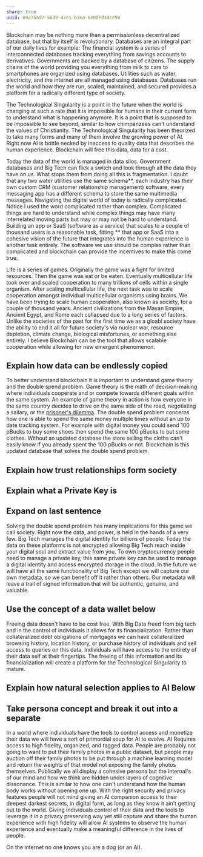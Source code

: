 ```yaml
---
share: true
uuid: 09275ad7-56d9-47e1-b3ea-0e8ded3dce90
---
```


Blockchain may be nothing more than a permissionless decentralized database, but that by itself is revolutionary. Databases are an integral part of our daily lives for example:
The financial system is a series of interconnected databases tracking everything from savings accounts to derivatives. Governments are backed by a database of citizens. The supply chains of the world providing you everything from milk to cars to smartphones are organized using databases. Utilities such as water, electricity, and the internet are all managed using databases. Databases run the world and how they are run, scaled, maintained, and secured provides a platform for a radically different type of society.

The Technological Singularity is a point in the future when the world is changing at such a rate that it is impossible for humans in their current form to understand what is happening anymore. It is a point that is supposed to be impossible to see beyond, similar to how chimpanzees can't understand the values of Christianity. The Technological Singularity has been theorized to take many forms and many of them involve the growing power of AI. Right now AI is bottle necked by inaccess to quality data that describes the human experience. Blockchain will free this data, data for a cost.

Today the data of the world is managed in data silos. Government databases and Big Tech can flick a switch and look through all the data they have on us. What stops them from doing all this is fragmentation. I doubt that any two water utilities use the same schema**, each industry has their own custom CRM (customer relationship management) software, every messaging app has a different schema to store the same multimedia messages. Navigating the digital world of today is radically complicated. Notice I used the word complicated rather than complex. Complicated things are hard to understand while complex things may have many interrelated moving parts but may or may not be hard to understand. Building an app or SaaS (software as a service) that scales to a couple of thousand users is a reasonable task, fitting ** that app or SaaS into a cohesive vision of the future that integrates into the human experience is another task entirely. The software we use should be complex rather than complicated and blockchain can provide the incentives to make this come true.

Life is a series of games. Originally the game was a fight for limited resources. Then the game was eat or be eaten. Eventually multicellular life took over and scaled cooperation to many trillions of cells within a single organism. After scaling multicellular life, the next task was to scale cooperation amongst individual multicellular organisms using brains. We have been trying to scale human cooperation, also known as society, for a couple of thousand years. Ancient civilizations from the Mayan Empire, Ancient Egypt, and Rome each collapsed due to a long series of factors. Unlike the societies of the past for the first time we as a gloabl society have the ability to end it all for future society's via nuclear war, resource depletion, climate change, biological misfortunes, or something else entirely. I believe Blockchain can be the tool that allows scalable cooperation while allowing for new emergent phenomenon.

## Explain how data can be endlessly copied

To better understand blockchain it is important to understand game theory and the double spend problem. Game theory is the math of decision-making where individuals cooperate and or compete towards different goals within the same system. An example of game theory in action is how everyone in the same country decides to drive on the same side of the road, negotiating a sallary, or the [prisoner's dilemma](https://www.britannica.com/science/game-theory/The-prisoners-dilemma). The double spend problem concerns how one is able to spend the same money multiple times without an up to date tracking system. For example with digital money you could send 100 pBucks to buy some shoes then spend the same 100 pBucks to but some clothes. Without an updated database the store selling the cloths can't easily know if you already spent the 100 pBucks or not. Blockchain is this updated database that solves the double spend problem.

## Explain how trust relationships form society

## Explain what a Private Key is

## Expand on last sentence

Solving the double spend problem has many implications for this game we call society. Right now the data, and power, is held in the hands of a very few. Big Tech manages the digital identity for billions of people. Today the data on these platforms is not encrypted allowing Big Tech reach inside your digital soul and extract value from you. To own cryptocurrency people need to manage a private key, this same private key can be used to manage a digital identity and access encrypted storage in the cloud. In the future we will have all the same functionality of Big Tech except we will capture our own metadata, so we can benefit off it rather than others. Our metadata will leave a trail of signed information that will be authentic, genuine, and valuable.

## Use the concept of a data wallet below

Freeing data doesn't have to be cost free. With Big Data freed from big tech and in the control of individuals it allows for its financialization. Rather than collateralized debt obligations of mortgages we can have collateralized browsing history, location history, or purchase history of individuals and sell access to queries on this data. Individuals will have access to the entirety of their data self at their fingertips. The freeing of this information and its financialization will create a platform for the Technological Singularity to mature.  

## Explain how natural selection applies to AI Below

## Take persona concept and break it out into a separate

In a world where individuals have the tools to control access and monetize their data we will have a sort of primordial soup for AI to evolve. AI Requires access to high fidelity, organized, and tagged data. People are probably not going to want to put their family photos in a public dataset, but people may auction off their family photos to be put through a machine learning model and return the weights of that model not exposing the family photos themselves. Publically we all display a cohesive persona but the internal's of our mind and how we think are hidden under layers of cognitive dissonance. This is similar to how one can't understand how the human body works without opening one up. With the right security and privacy features people will not mind giving an AI companion access to their deepest darkest secrets, in digital form, as long as they know it ain't getting out to the world. Giving individuals control of their data and the tools to leverage it in a privacy preserving way yet still capture and share the human experience with high fidelity will allow AI systems to observe the human experience and eventually make a meaningful difference in the lives of people.

On the internet no one knows you are a dog (or an AI).
